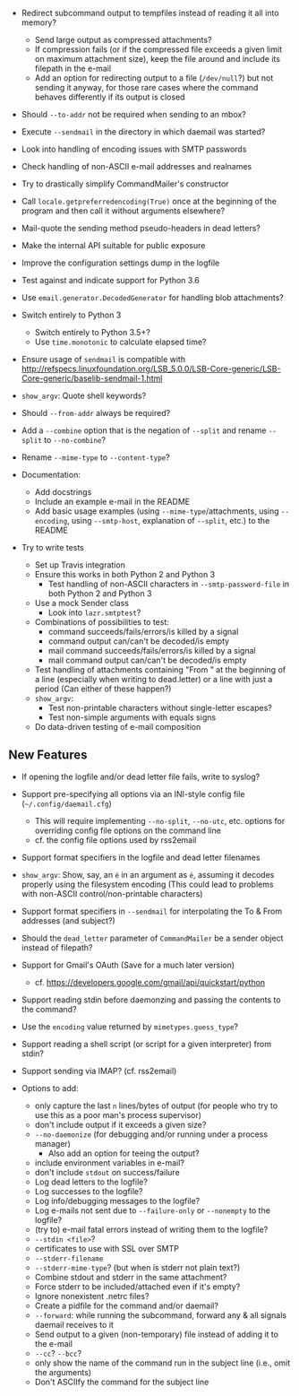 - Redirect subcommand output to tempfiles instead of reading it all into
  memory?
    - Send large output as compressed attachments?
    - If compression fails (or if the compressed file exceeds a given limit on
      maximum attachment size), keep the file around and include its filepath
      in the e-mail
    - Add an option for redirecting output to a file (`/dev/null`?) but not
      sending it anyway, for those rare cases where the command behaves
      differently if its output is closed
- Should `--to-addr` not be required when sending to an mbox?
- Execute `--sendmail` in the directory in which daemail was started?
- Look into handling of encoding issues with SMTP passwords
- Check handling of non-ASCII e-mail addresses and realnames
- Try to drastically simplify CommandMailer's constructor
- Call `locale.getpreferredencoding(True)` once at the beginning of the program
  and then call it without arguments elsewhere?
- Mail-quote the sending method pseudo-headers in dead letters?
- Make the internal API suitable for public exposure
- Improve the configuration settings dump in the logfile
- Test against and indicate support for Python 3.6
- Use `email.generator.DecodedGenerator` for handling blob attachments?
- Switch entirely to Python 3
    - Switch entirely to Python 3.5+?
    - Use `time.monotonic` to calculate elapsed time?
- Ensure usage of `sendmail` is compatible with <http://refspecs.linuxfoundation.org/LSB_5.0.0/LSB-Core-generic/LSB-Core-generic/baselib-sendmail-1.html>
- `show_argv`: Quote shell keywords?
- Should `--from-addr` always be required?
- Add a `--combine` option that is the negation of `--split` and rename
  `--split` to `--no-combine`?
- Rename `--mime-type` to `--content-type`?

- Documentation:
    - Add docstrings
    - Include an example e-mail in the README
    - Add basic usage examples (using `--mime-type`/attachments, using
      `--encoding`, using `--smtp-host`, explanation of `--split`, etc.) to the
      README

- Try to write tests
    - Set up Travis integration
    - Ensure this works in both Python 2 and Python 3
        - Test handling of non-ASCII characters in `--smtp-password-file` in
          both Python 2 and Python 3
    - Use a mock Sender class
        - Look into `lazr.smtptest`?
    - Combinations of possibilities to test:
        - command succeeds/fails/errors/is killed by a signal
        - command output can/can't be decoded/is empty
        - mail command succeeds/fails/errors/is killed by a signal
        - mail command output can/can't be decoded/is empty
    - Test handling of attachments containing "From " at the beginning of a
      line (especially when writing to dead.letter) or a line with just a
      period (Can either of these happen?)
    - `show_argv`:
        - Test non-printable characters without single-letter escapes?
        - Test non-simple arguments with equals signs
    - Do data-driven testing of e-mail composition

New Features
------------
- If opening the logfile and/or dead letter file fails, write to syslog?
- Support pre-specifying all options via an INI-style config file
  (`~/.config/daemail.cfg`)
    - This will require implementing `--no-split`, `--no-utc`, etc. options for
      overriding config file options on the command line
    - cf. the config file options used by rss2email
- Support format specifiers in the logfile and dead letter filenames
- `show_argv`: Show, say, an `é` in an argument as `é`, assuming it decodes
  properly using the filesystem encoding (This could lead to problems with
  non-ASCII control/non-printable characters)
- Support format specifiers in `--sendmail` for interpolating the To & From
  addresses (and subject?)
- Should the `dead_letter` parameter of `CommandMailer` be a sender object
  instead of filepath?
- Support for Gmail's OAuth  (Save for a much later version)
    - cf. <https://developers.google.com/gmail/api/quickstart/python>
- Support reading stdin before daemonzing and passing the contents to the
  command?
- Use the `encoding` value returned by `mimetypes.guess_type`?
- Support reading a shell script (or script for a given interpreter) from
  stdin?
- Support sending via IMAP? (cf. rss2email)

- Options to add:
    - only capture the last `n` lines/bytes of output (for people who try to
      use this as a poor man's process supervisor)
    - don't include output if it exceeds a given size?
    - `--no-daemonize` (for debugging and/or running under a process manager)
        - Also add an option for teeing the output?
    - include environment variables in e-mail?
    - don't include `stdout` on success/failure
    - Log dead letters to the logfile?
    - Log successes to the logfile?
    - Log info/debugging messages to the logfile?
    - Log e-mails not sent due to `--failure-only` or `--nonempty` to the
      logfile?
    - (try to) e-mail fatal errors instead of writing them to the logfile?
    - `--stdin <file>`?
    - certificates to use with SSL over SMTP
    - `--stderr-filename`
    - `--stderr-mime-type`? (but when is stderr not plain text?)
    - Combine stdout and stderr in the same attachment?
    - Force stderr to be included/attached even if it's empty?
    - Ignore nonexistent .netrc files?
    - Create a pidfile for the command and/or daemail?
    - `--forward`: while running the subcommand, forward any & all signals
      daemail receives to it
    - Send output to a given (non-temporary) file instead of adding it to the
      e-mail
    - `--cc`? `--bcc`?
    - only show the name of the command run in the subject line (i.e., omit the
      arguments)
    - Don't ASCIIfy the command for the subject line
